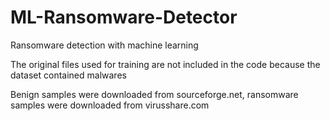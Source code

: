 # ML-Ransomware-Detector
Ransomware detection with machine learning

The original files used for training are not included in the code because the dataset contained malwares

Benign samples were downloaded from sourceforge.net, ransomware samples were downloaded from virusshare.com
